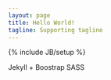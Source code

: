 ```yaml
---
layout: page
title: Hello World!
tagline: Supporting tagline
---
```

{% include JB/setup %}

Jekyll + Boostrap SASS